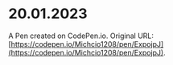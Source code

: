 # 20.01.2023

A Pen created on CodePen.io. Original URL: [https://codepen.io/Michcio1208/pen/ExpojpJ](https://codepen.io/Michcio1208/pen/ExpojpJ).

